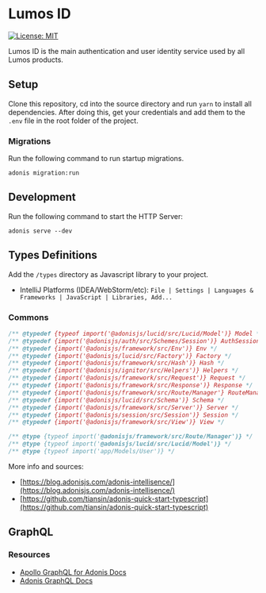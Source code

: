 # Lumos ID 

[![License: MIT](https://img.shields.io/badge/License-MIT-yellow.svg)](https://opensource.org/licenses/MIT)

Lumos ID is the main authentication and user identity service used by all Lumos products.  

## Setup

Clone this repository, cd into the source directory and run ```yarn``` to install all dependencies. After doing this, 
get your credentials and add them to the ```.env``` file in the root folder of the project.     

### Migrations

Run the following command to run startup migrations.

```shell script
adonis migration:run
```

## Development 

Run the following command to start the HTTP Server:

```shell script
adonis serve --dev
```

## Types Definitions 

Add the ```/types``` directory as Javascript library to your project. 

- IntelliJ Platforms (IDEA/WebStorm/etc): ```File | Settings | Languages & Frameworks | JavaScript | Libraries, Add...```

### Commons 

```javascript
/** @typedef {typeof import('@adonisjs/lucid/src/Lucid/Model')} Model */
/** @typedef {import('@adonisjs/auth/src/Schemes/Session')} AuthSession */
/** @typedef {import('@adonisjs/framework/src/Env')} Env */
/** @typedef {import('@adonisjs/lucid/src/Factory')} Factory */
/** @typedef {import('@adonisjs/framework/src/Hash')} Hash */
/** @typedef {import('@adonisjs/ignitor/src/Helpers')} Helpers */
/** @typedef {import('@adonisjs/framework/src/Request')} Request */
/** @typedef {import('@adonisjs/framework/src/Response')} Response */
/** @typedef {import('@adonisjs/framework/src/Route/Manager'} RouteManager */
/** @typedef {import('@adonisjs/lucid/src/Schema')} Schema */
/** @typedef {import('@adonisjs/framework/src/Server')} Server */
/** @typedef {import('@adonisjs/session/src/Session')} Session */
/** @typedef {import('@adonisjs/framework/src/View')} View */

/** @type {typeof import('@adonisjs/framework/src/Route/Manager')} */
/** @type {typeof import('@adonisjs/lucid/src/Lucid/Model')} */
/** @type {typeof import('app/Models/User')} */
```

More info and sources:   
- [https://blog.adonisjs.com/adonis-intellisence/](https://blog.adonisjs.com/adonis-intellisence/)
- [https://github.com/tiansin/adonis-quick-start-typescript](https://github.com/tiansin/adonis-quick-start-typescript)

## GraphQL

### Resources 

- [Apollo GraphQL for Adonis Docs](https://www.apollographql.com/docs/apollo-server/v1/servers/adonis/)
- [Adonis GraphQL Docs](https://github.com/RomainLanz/adonis-graphql)
